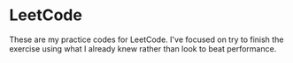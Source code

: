 # LeetCode

These are my practice codes for LeetCode. I've focused on try to finish the exercise using what I already knew rather than look to beat performance.
